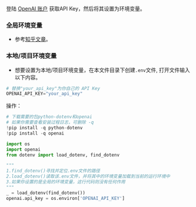 登陆 [OpenAI 账户](https://platform.openai.com/account/api-keys) 获取API Key，然后将其设置为环境变量。

### 全局环境变量
+ 参考[知乎文章](https://zhuanlan.zhihu.com/p/627665725)。

### 本地/项目环境变量
+ 想要设置为本地/项目环境变量，在本文件目录下创建`.env`文件, 打开文件输入以下内容。

```python
# 替换"your_api_key"为你自己的 API Key
OPENAI_API_KEY="your_api_key" 
```

操作：

```python
# 下载需要的包python-dotenv和openai
# 如果你需要查看安装过程日志，可删除 -q
!pip install -q python-dotenv
!pip install -q openai
```

```python
import os
import openai
from dotenv import load_dotenv, find_dotenv
```

```python
"""
1.find_dotenv()寻找并定位.env文件的路径
2.load_dotenv()读取该.env文件，并将其中的环境变量加载到当前的运行环境中
3.如果你设置的是全局的环境变量，这行代码则没有任何作用
"""
_ = load_dotenv(find_dotenv()) 
openai.api_key = os.environ['OPENAI_API_KEY']
```

